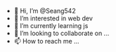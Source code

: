 - 👋 Hi, I’m @Seang542
- 👀 I’m interested in web dev
- 🌱 I’m currently learning js
- 💞️ I’m looking to collaborate on ...
- 📫 How to reach me ...

<!---
Seang542/Seang542 is a ✨ special ✨ repository because its `README.md` (this file) appears on your GitHub profile.
You can click the Preview link to take a look at your changes.
--->
